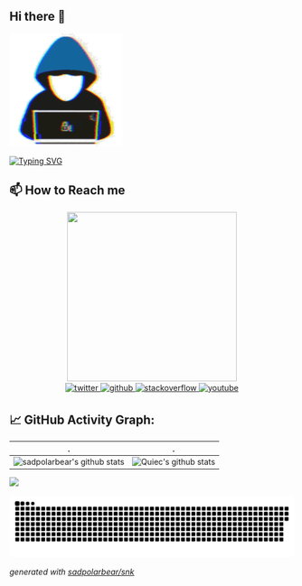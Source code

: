 ## Hi there 👋




<!--
**sadpolarbear/sadpolarbear** is a ✨ _special_ ✨ repository because its `README.md` (this file) appears on your GitHub profile.

Here are some ideas to get you started:

- 🔭 I’m currently working on ...
- 🌱 I’m currently learning ...
- 👯 I’m looking to collaborate on ...
- 🤔 I’m looking for help with ...
- 💬 Ask me about ...
- 📫 How to reach me: ...
- 😄 Pronouns: ...
- ⚡ Fun fact: ...
-->


<!--   my-skils -->

<img src = "https://github.com/0xAbdulKhalid/0xAbdulKhalid/raw/main/assets/mdImages/about_me.gif" width = 200px>












<!--   my-ticker -->  

[![Typing SVG](https://readme-typing-svg.herokuapp.com?color=%2336BCF7&center=true&vCenter=true&width=600&lines=Hi+there+👋,+I+am+sad+polarbear;+Welcome+to+My+Profile!;Over+4+years+of+programming+experience;Always+learning+new+things)](https://git.io/typing-svg)










## 📫 How to Reach me



<div align="center">
  <img src="https://octodex.github.com/images/justicetocat.jpg" width="300" height="300">
<!--   <img src="https://octodex.github.com/images/daftpunktocat-thomas.gif" width="320" height="320"> -->
<!--   <img src="https://octodex.github.com/images/daftpunktocat-guy.gif" width="320" height="320">  -->
</div>

 
<div align="center">
<a href="https://twitter.com/hqwlkj" target="_blank">
<img src=https://img.shields.io/badge/twitter-%2300acee.svg?&style=for-the-badge&logo=twitter&logoColor=white alt=twitter style="margin-bottom: 5px;" />
</a>
<a href="https://github.com/sadpolarbear" target="_blank">
<img src=https://img.shields.io/badge/github-%2324292e.svg?&style=for-the-badge&logo=github&logoColor=white alt=github style="margin-bottom: 5px;" />
</a>
<a href="https://stackoverflow.com/users/10394225/yanghc" target="_blank">
<img src=https://img.shields.io/badge/stackoverflow-%23F28032.svg?&style=for-the-badge&logo=stackoverflow&logoColor=white alt=stackoverflow style="margin-bottom: 5px;" />
</a>
<a href="https://www.youtube.com/channel/UCUt7QPLenlD78GDXg4nXCAA" target="_blank">
<img src=https://img.shields.io/badge/youtube-%23EE4831.svg?&style=for-the-badge&logo=youtube&logoColor=white alt=youtube style="margin-bottom: 5px;" />
</a>   
</div>  






<!--   GitHub stats graph -->
## 📈 GitHub Activity Graph:





<!--   stats + languages -->
| .                                                                                                                                       | .                                                                                                                         |
|-----------------------------------------------------------------------------------------------------------------------------------------|---------------------------------------------------------------------------------------------------------------------------|
| ![sadpolarbear's github stats](https://github-readme-stats.vercel.app/api?username=sadpolarbear&show_icons=true&theme=radical&include_all_commits=true) | ![Quiec's github stats](https://github-readme-stats.vercel.app/api/top-langs/?username=sadpolarbear&theme=radical&layout=compact) |








<img src="https://github-readme-streak-stats.herokuapp.com/?user=sadpolarbear"></img>








<!--   snake -->


<picture>
  <source media="(prefers-color-scheme: dark)" srcset="https://raw.githubusercontent.com/sadpolarbear/sadpolarbear/output/github-contribution-grid-snake-dark.svg">
  <source media="(prefers-color-scheme: light)" srcset="https://raw.githubusercontent.com/sadpolarbear/sadpolarbear/output/github-contribution-grid-snake.svg">
  <img alt="github contribution grid snake animation" src="https://raw.githubusercontent.com/sadpolarbear/sadpolarbear/output/github-contribution-grid-snake.svg">
</picture>

_generated with [sadpolarbear/snk](https://github.com/sadpolarbear/snk)_




















